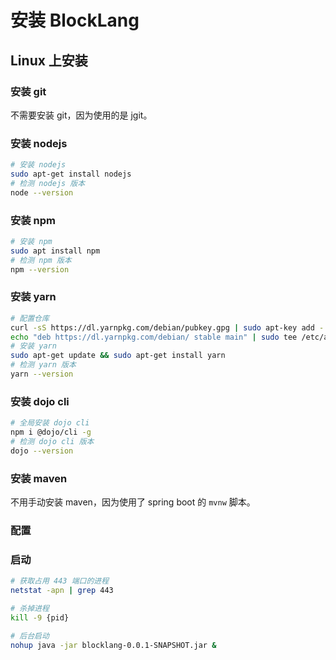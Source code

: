 # 安装 BlockLang

## Linux 上安装

### 安装 git

不需要安装 git，因为使用的是 jgit。

### 安装 nodejs

```sh
# 安装 nodejs
sudo apt-get install nodejs
# 检测 nodejs 版本
node --version
```

### 安装 npm

```sh
# 安装 npm
sudo apt install npm
# 检测 npm 版本
npm --version
```

### 安装 yarn

```sh
# 配置仓库
curl -sS https://dl.yarnpkg.com/debian/pubkey.gpg | sudo apt-key add -
echo "deb https://dl.yarnpkg.com/debian/ stable main" | sudo tee /etc/apt/sources.list.d/yarn.list
# 安装 yarn
sudo apt-get update && sudo apt-get install yarn
# 检测 yarn 版本
yarn --version
```

### 安装 dojo cli

```sh
# 全局安装 dojo cli
npm i @dojo/cli -g
# 检测 dojo cli 版本
dojo --version
```

### 安装 maven

不用手动安装 maven，因为使用了 spring boot 的 `mvnw` 脚本。

### 配置

### 启动

```sh
# 获取占用 443 端口的进程
netstat -apn | grep 443

# 杀掉进程
kill -9 {pid}

# 后台启动
nohup java -jar blocklang-0.0.1-SNAPSHOT.jar &
```